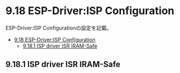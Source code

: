 # 9.18 ESP-Driver:ISP Configuration
ESP-Driver:ISP Configurationの設定を記載。

- [9.18 ESP-Driver:ISP Configuration](#918-esp-driverisp-configuration)
  - [9.18.1 ISP driver ISR IRAM-Safe](#9181-isp-driver-isr-iram-safe)

## 9.18.1 ISP driver ISR IRAM-Safe

